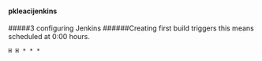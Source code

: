 #### pkleacijenkins
#####3 configuring Jenkins
######Creating first
build triggers
this means scheduled at 0:00 hours.
```
H H * * *
```
